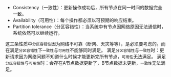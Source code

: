 - Consistency（一致性）：更新操作成功后，所有节点在同一时间的数据完全一致。
- Availability（可用性）：每个操作都必须以可预期的响应结束。
- Partition tolerance（分区容错性）：当系统中有节点因网络原因无法通信时，系统依然可以继续运行。

这三条性质中`分区容错性`因为网络不可靠（断网、天灾等等），是必须要考虑的。而在满足`分区容错性`下`一致性`与`可用性`不能够同时满足。
满足`分区容错性`与`一致性`时：更新请求因为网络问题不知道什么时候才能更新完所有节点，`可用性`无法满足。
满足`分区容错性`与`可用性`时：会存在A节点数据更新了，B节点数据未更新，`一致性`无法满足。

